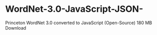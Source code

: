 # WordNet-3.0-JavaScript-JSON-
Princeton WordNet 3.0 converted to JavaScript (Open-Source) 180 MB Download
